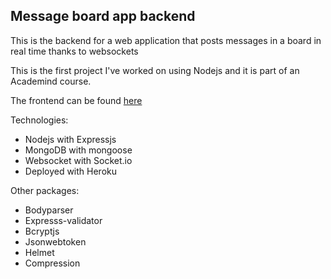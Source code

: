 ## Message board app backend

This is the backend for a web application that posts messages in a board in real time thanks to websockets

This is the first project I've worked on using Nodejs and it is part of an Academind course.

The frontend can be found [here](https://github.com/jvfresco/messageboard_frontend/)

Technologies:

- Nodejs with Expressjs
- MongoDB with mongoose
- Websocket with Socket.io
- Deployed with Heroku

Other packages:

- Bodyparser
- Expresss-validator
- Bcryptjs
- Jsonwebtoken
- Helmet
- Compression
